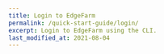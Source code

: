```yaml
---
title: Login to EdgeFarm
permalink: /quick-start-guide/login/
excerpt: Login to EdgeFarm using the CLI.
last_modified_at: 2021-08-04
---
```

